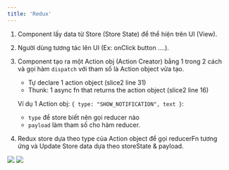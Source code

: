 ```yaml
---
title: 'Redux'
---
```


1. Component lấy data từ Store (Store State) để thể hiện trên UI (View).
2. Người dùng tương tác lên UI (Ex: onClick button ….).
3. Component tạo ra một Action obj (Action Creator) bằng 1 trong 2 cách và gọi hàm `dispatch` với tham số là Action object vừa tạo.

   - Tự declare 1 action object (slice2 line 31)
   - Thunk: 1 async fn that returns the action object (slice2 line 16)

   Ví dụ 1 Action obj: `{ type: "SHOW_NOTIFICATION", text }`:

   - `type` để store biết nên gọi reducer nào
   - `payload` làm tham số cho hàm reducer.

4. Redux store dựa theo type của Action object để gọi reducerFn tương ứng và Update Store data dựa theo storeState & payload.

![](https://i.imgur.com/UFZ1opQ.png)
![](https://i.imgur.com/Wtx9WvJ.png)
